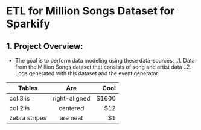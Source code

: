 # ETL for Million Songs Dataset for Sparkify

## 1. Project Overview:
* The goal is to perform data modeling using these data-sources:
..1. Data from the Million Songs dataset that consists of song and artist data
..2. Logs generated with this dataset and the event generator.



| Tables        | Are           | Cool  |
| ------------- |:-------------:| -----:|
| col 3 is      | right-aligned | $1600 |
| col 2 is      | centered      |   $12 |
| zebra stripes | are neat      |    $1 |
